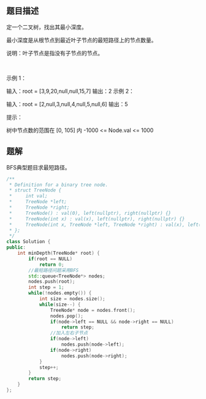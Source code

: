 ## 题目描述
定一个二叉树，找出其最小深度。

最小深度是从根节点到最近叶子节点的最短路径上的节点数量。

说明：叶子节点是指没有子节点的节点。

 

示例 1：

输入：root = [3,9,20,null,null,15,7]
输出：2
示例 2：

输入：root = [2,null,3,null,4,null,5,null,6]
输出：5
 

提示：

树中节点数的范围在 [0, 105] 内
-1000 <= Node.val <= 1000

## 题解
BFS典型题目求最短路径。

```C++
/**
 * Definition for a binary tree node.
 * struct TreeNode {
 *     int val;
 *     TreeNode *left;
 *     TreeNode *right;
 *     TreeNode() : val(0), left(nullptr), right(nullptr) {}
 *     TreeNode(int x) : val(x), left(nullptr), right(nullptr) {}
 *     TreeNode(int x, TreeNode *left, TreeNode *right) : val(x), left(left), right(right) {}
 * };
 */
class Solution {
public:
    int minDepth(TreeNode* root) {
        if(root == NULL)
            return 0;
        //最短路径问题采用BFS
        std::queue<TreeNode*> nodes;
        nodes.push(root);
        int step = 1;
        while(!nodes.empty()) {
            int size = nodes.size();
            while(size--) {
                TreeNode* node = nodes.front();
                nodes.pop();
                if(node->left == NULL && node->right == NULL)
                    return step;
                //加入左右子节点
                if(node->left)
                    nodes.push(node->left);
                if(node->right)
                    nodes.push(node->right);
            }
            step++;
        }
        return step;
    }
};
```